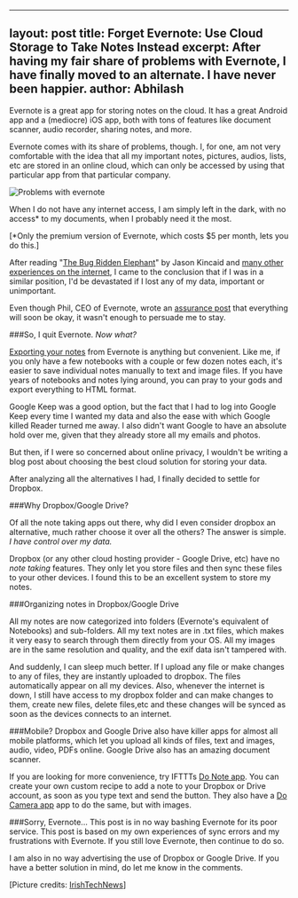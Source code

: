 -----
layout: post
title: Forget Evernote: Use Cloud Storage to Take Notes Instead
excerpt: After having my fair share of problems with Evernote, I have finally moved to an alternate. I have never been happier.
author: Abhilash
-----

Evernote is a great app for storing notes on the cloud. It has a great Android app and a (mediocre) iOS app, both with tons of features like document scanner, audio recorder, sharing notes, and more. 

Evernote comes with its share of problems, though. I, for one, am not very comfortable with the idea that all my important notes, pictures, audios, lists, etc are stored in an online cloud, which can only be accessed by using that particular app from that particular company. 

![Problems with evernote](http://www.techcovered.org/images/moving-from-evernote.png)

When I do not have any internet access, I am simply left in the dark, with no access* to my documents, when I probably need it the most. 

[*Only the premium version of Evernote, which costs $5 per month, lets you do this.]

After reading "<a href="http://jasonkincaid.net/2014/01/evernote-the-bug-ridden-elephant/" target="_blank">The Bug Ridden Elephant</a>" by Jason Kincaid and <a href="https://news.ycombinator.com/item?id=7009995" target="_blank">many other experiences on the internet</a>, I came to the conclusion that if I was in a similar position, I'd be devastated if I lost any of my data, important or unimportant. 

Even though Phil, CEO of Evernote, wrote an <a href="https://blog.evernote.com/blog/2014/01/04/on-software-quality/" target="_blank">assurance post</a> that everything will soon be okay, it wasn't enough to persuade me to stay.

###So, I quit Evernote. *Now what?*

<a href="https://evernote.com/contact/support/kb/#!/article/28607737" target="_blank">Exporting your notes</a> from Evernote is anything but convenient. Like me, if you only have a few notebooks with a couple or few dozen notes each, it's easier to save individual notes manually to text and image files. If you have years of notebooks and notes lying around, you can pray to your gods and export everything to HTML format.

Google Keep was a good option, but the fact that I had to log into Google Keep every time I wanted my data and also the ease with which Google killed Reader turned me away. I also didn't want Google to have an absolute hold over me, given that they already store all my emails and photos.
 
But then, if I were so concerned about online privacy, I wouldn't be writing a blog post about choosing the best cloud solution for storing your data.

After analyzing all the alternatives I had, I finally decided to settle for Dropbox. 

###Why Dropbox/Google Drive?

Of all the note taking apps out there, why did I even consider dropbox an alternative, much rather choose it over all the others? The answer is simple.  *I have control over my data.*

Dropbox (or any other cloud hosting provider - Google Drive, etc) have no *note taking* features. They only let you store files and then sync these files to your other devices. I found this to be an excellent system to store my notes. 

###Organizing notes in Dropbox/Google Drive

All my notes are now categorized into folders (Evernote's equivalent of Notebooks) and sub-folders. All my text notes are in .txt files, which makes it very easy to search through them directly from your OS. All my images are in the same resolution and quality, and the exif data isn't tampered with. 

And suddenly, I can sleep much better. If I upload any file or make changes to any of files, they are instantly uploaded to dropbox. The files automatically appear on all my devices. Also, whenever the internet is down, I still have access to my dropbox folder and can make changes to them, create new files, delete files,etc and these changes will be synced as soon as the devices connects to an internet.

###Mobile?
Dropbox and Google Drive also have killer apps for almost all mobile platforms, which let you upload all kinds of files, text and images, audio, video, PDFs online. Google Drive also has an amazing document scanner. 

If you are looking for more convenience, try IFTTTs <a href="https://ifttt.com/products/do/note" target="_blank">Do Note app</a>. You can create your own custom recipe to add a note to your Dropbox or Drive account, as soon as you type text and send the button.  They also have a <a href="https://ifttt.com/products/do/camera" target="_blank">Do Camera app</a> app to do the same, but with images.

###Sorry, Evernote...
This post is in no way bashing Evernote for its poor service. This post is based on my own experiences of sync errors and my frustrations with Evernote. If you still love Evernote, then continue to do so.

I am also in no way advertising the use of Dropbox or Google Drive. If you have a better solution in mind, do let me know in the comments.

[Picture credits: <a href="http://irishtechnews.net/ITN3/evernote-crashes/" target="_blank" rel="nofollow">IrishTechNews</a>]
